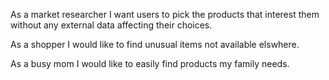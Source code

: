 As a market researcher I want users to pick the products that interest them without any external data affecting their choices.

As a shopper I would like to find unusual items not available elswhere.

As a busy mom I would like to easily find products my family needs.